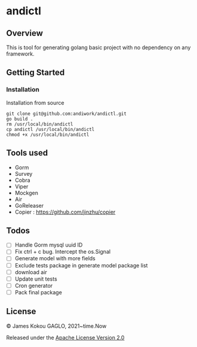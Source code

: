 # andictl

## Overview
This is tool for generating golang  basic project with no dependency on any framework.
## Getting Started
### Installation
Installation from source 
```
git clone git@github.com:andiwork/andictl.git
go build .
rm /usr/local/bin/andictl
cp andictl /usr/local/bin/andictl
chmod +x /usr/local/bin/andictl
```

## Tools used
- Gorm
- Survey
- Cobra
- Viper
- Mockgen
- Air
- GoReleaser
- Copier : https://github.com/jinzhu/copier

## Todos
* [ ] Handle Gorm mysql uuid ID
* [ ] Fix ctrl + c bug. Intercept the os.Signal
* [ ] Generate model with more fields
* [ ] Exclude tests package in generate model package list
* [ ] download air
* [ ] Update unit tests
* [ ] Cron generator
* [ ] Pack final package

## License

© James Kokou GAGLO, 2021~time.Now

Released under the [Apache License Version 2.0](https://www.apache.org/licenses/LICENSE-2.0.txt)
